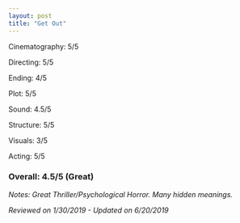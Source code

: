 ```yaml
---
layout: post
title: "Get Out"
---
```


Cinematography: 5/5

Directing: 5/5

Ending: 4/5

Plot: 5/5

Sound: 4.5/5

Structure: 5/5

Visuals: 3/5

Acting: 5/5

### Overall: 4.5/5 (Great)

*Notes: Great Thriller/Psychological Horror. Many hidden meanings.*

*Reviewed on 1/30/2019 - Updated on 6/20/2019*
